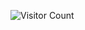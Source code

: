 ![Visitor Count](https://profile-counter.glitch.me/{AbubakrChan}/count.svg)

<!---
AbubakrChan/AbubakrChan is a ✨ special o✨ repository because its `README.md` (this file) appears on your GitHub profile.
You can click the Preview link to take a look at your changes.
oakistan
--->
